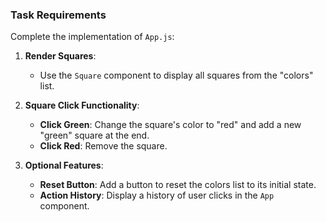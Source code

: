 ### Task Requirements

Complete the implementation of `App.js`:

1. **Render Squares**:
   - Use the `Square` component to display all squares from the "colors" list.

2. **Square Click Functionality**:
   - **Click Green**: Change the square's color to "red" and add a new "green" square at the end.
   - **Click Red**: Remove the square.

3. **Optional Features**:
   - **Reset Button**: Add a button to reset the colors list to its initial state.
   - **Action History**: Display a history of user clicks in the `App` component.
